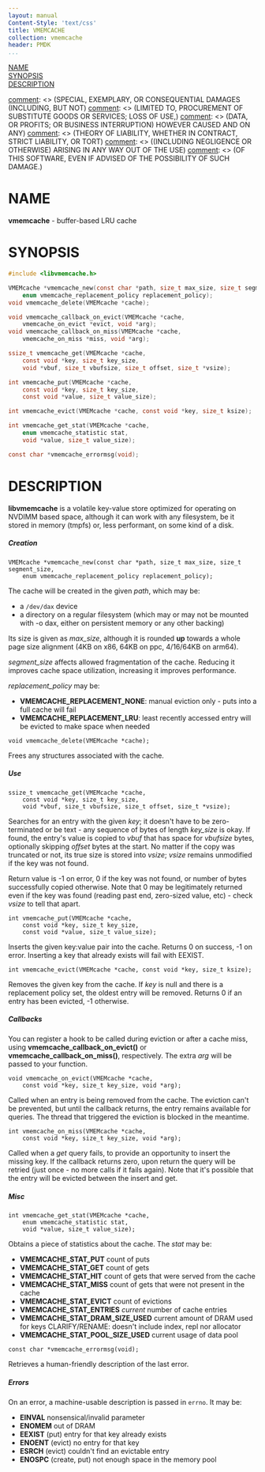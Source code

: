 ```yaml
---
layout: manual
Content-Style: 'text/css'
title: VMEMCACHE
collection: vmemcache
header: PMDK
...
```


[NAME](#name)<br />
[SYNOPSIS](#synopsis)<br />
[DESCRIPTION](#description)<br />

[comment]: <> (Copyright 2019, Intel Corporation)

[comment]: <> (Redistribution and use in source and binary forms, with or without)
[comment]: <> (modification, are permitted provided that the following conditions)
[comment]: <> (are met:)
[comment]: <> (    * Redistributions of source code must retain the above copyright)
[comment]: <> (      notice, this list of conditions and the following disclaimer.)
[comment]: <> (    * Redistributions in binary form must reproduce the above copyright)
[comment]: <> (      notice, this list of conditions and the following disclaimer in)
[comment]: <> (      the documentation and/or other materials provided with the)
[comment]: <> (      distribution.)
[comment]: <> (    * Neither the name of the copyright holder nor the names of its)
[comment]: <> (      contributors may be used to endorse or promote products derived)
[comment]: <> (      from this software without specific prior written permission.)

[comment]: <> (THIS SOFTWARE IS PROVIDED BY THE COPYRIGHT HOLDERS AND CONTRIBUTORS)
[comment]: <> ("AS IS" AND ANY EXPRESS OR IMPLIED WARRANTIES, INCLUDING, BUT NOT)
[comment]: <> (LIMITED TO, THE IMPLIED WARRANTIES OF MERCHANTABILITY AND FITNESS FOR)
[comment]: <> (A PARTICULAR PURPOSE ARE DISCLAIMED. IN NO EVENT SHALL THE COPYRIGHT)
[comment]: <> (OWNER OR CONTRIBUTORS BE LIABLE FOR ANY DIRECT, INDIRECT, INCIDENTAL,)
[comment]: <> (SPECIAL, EXEMPLARY, OR CONSEQUENTIAL DAMAGES (INCLUDING, BUT NOT)
[comment]: <> (LIMITED TO, PROCUREMENT OF SUBSTITUTE GOODS OR SERVICES; LOSS OF USE,)
[comment]: <> (DATA, OR PROFITS; OR BUSINESS INTERRUPTION) HOWEVER CAUSED AND ON ANY)
[comment]: <> (THEORY OF LIABILITY, WHETHER IN CONTRACT, STRICT LIABILITY, OR TORT)
[comment]: <> ((INCLUDING NEGLIGENCE OR OTHERWISE) ARISING IN ANY WAY OUT OF THE USE)
[comment]: <> (OF THIS SOFTWARE, EVEN IF ADVISED OF THE POSSIBILITY OF SUCH DAMAGE.)

# NAME #

**vmemcache** - buffer-based LRU cache

# SYNOPSIS #

```c
#include <libvmemcache.h>

VMEMcache *vmemcache_new(const char *path, size_t max_size, size_t segment_size,
	enum vmemcache_replacement_policy replacement_policy);
void vmemcache_delete(VMEMcache *cache);

void vmemcache_callback_on_evict(VMEMcache *cache,
	vmemcache_on_evict *evict, void *arg);
void vmemcache_callback_on_miss(VMEMcache *cache,
	vmemcache_on_miss *miss, void *arg);

ssize_t vmemcache_get(VMEMcache *cache,
	const void *key, size_t key_size,
	void *vbuf, size_t vbufsize, size_t offset, size_t *vsize);

int vmemcache_put(VMEMcache *cache,
	const void *key, size_t key_size,
	const void *value, size_t value_size);

int vmemcache_evict(VMEMcache *cache, const void *key, size_t ksize);

int vmemcache_get_stat(VMEMcache *cache,
	enum vmemcache_statistic stat,
	void *value, size_t value_size);

const char *vmemcache_errormsg(void);
```

# DESCRIPTION #

**libvmemcache** is a volatile key-value store optimized for operating on
NVDIMM based space, although it can work with any filesystem, be it stored
in memory (tmpfs) or, less performant, on some kind of a disk.


##### Creation #####

```
VMEMcache *vmemcache_new(const char *path, size_t max_size, size_t segment_size,
	enum vmemcache_replacement_policy replacement_policy);
```

The cache will be created in the given *path*, which may be:
 + a `/dev/dax` device
 + a directory on a regular filesystem (which may or may not be mounted with
   -o dax, either on persistent memory or any other backing)

Its size is given as *max_size*, although it is rounded **up** towards a
whole page size alignment (4KB on x86, 64KB on ppc, 4/16/64KB on arm64).

*segment_size* affects allowed fragmentation of the cache. Reducing it
improves cache space utilization, increasing it improves performance.

*replacement_policy* may be:
 + **VMEMCACHE_REPLACEMENT_NONE**: manual eviction only - puts into a full
   cache will fail
 + **VMEMCACHE_REPLACEMENT_LRU**: least recently accessed entry will be evicted
   to make space when needed


```
void vmemcache_delete(VMEMcache *cache);
```

Frees any structures associated with the cache.


##### Use #####

```
ssize_t vmemcache_get(VMEMcache *cache,
	const void *key, size_t key_size,
	void *vbuf, size_t vbufsize, size_t offset, size_t *vsize);
```

Searches for an entry with the given *key*; it doesn't have to be
zero-terminated or be text - any sequence of bytes of length *key_size*
is okay. If found, the entry's value is copied to *vbuf* that has space
for *vbufsize* bytes, optionally skipping *offset* bytes at the start.
No matter if the copy was truncated or not, its true size is stored into
*vsize*; *vsize* remains unmodified if the key was not found.

Return value is -1 on error, 0 if the key was not found, or number of bytes
successfully copied otherwise. Note that 0 may be legitimately returned
even if the key was found (reading past end, zero-sized value, etc) -
check *vsize* to tell that apart.


```
int vmemcache_put(VMEMcache *cache,
	const void *key, size_t key_size,
	const void *value, size_t value_size);
```

Inserts the given key:value pair into the cache. Returns 0 on success,
-1 on error. Inserting a key that already exists will fail with EEXIST.


```
int vmemcache_evict(VMEMcache *cache, const void *key, size_t ksize);
```

Removes the given key from the cache. If *key* is null and there is a
replacement policy set, the oldest entry will be removed. Returns 0 if
an entry has been evicted, -1 otherwise.


##### Callbacks #####

You can register a hook to be called during eviction or after a cache miss,
using **vmemcache_callback_on_evict()** or **vmemcache_callback_on_miss()**,
respectively. The extra *arg* will be passed to your function.

```
void vmemcache_on_evict(VMEMcache *cache,
	const void *key, size_t key_size, void *arg);
```

Called when an entry is being removed from the cache. The eviction can't
be prevented, but until the callback returns, the entry remains available
for queries. The thread that triggered the eviction is blocked in the
meantime.


```
int vmemcache_on_miss(VMEMcache *cache,
	const void *key, size_t key_size, void *arg);
```

Called when a *get* query fails, to provide an opportunity to insert the
missing key. If the callback returns zero, upon return the query will
be retried (just once - no more calls if it fails again). Note that it's
possible that the entry will be evicted between the insert and get.


##### Misc #####

```
int vmemcache_get_stat(VMEMcache *cache,
	enum vmemcache_statistic stat,
	void *value, size_t value_size);
```

Obtains a piece of statistics about the cache. The *stat* may be:
 + **VMEMCACHE_STAT_PUT**
	count of puts
 + **VMEMCACHE_STAT_GET**
	count of gets
 + **VMEMCACHE_STAT_HIT**
	count of gets that were served from the cache
 + **VMEMCACHE_STAT_MISS**
	count of gets that were not present in the cache
 + **VMEMCACHE_STAT_EVICT**
	count of evictions
 + **VMEMCACHE_STAT_ENTRIES**
	*current* number of cache entries
 + **VMEMCACHE_STAT_DRAM_SIZE_USED**
	current amount of DRAM used for keys
	CLARIFY/RENAME: doesn't include index, repl nor allocator
 + **VMEMCACHE_STAT_POOL_SIZE_USED**
	current usage of data pool


```
const char *vmemcache_errormsg(void);
```

Retrieves a human-friendly description of the last error.


##### Errors #####

On an error, a machine-usable description is passed in `errno`. It may
be:
 + **EINVAL**
	nonsensical/invalid parameter
 + **ENOMEM**
	out of DRAM
 + **EEXIST**
	(put) entry for that key already exists
 + **ENOENT**
	(evict) no entry for that key
 + **ESRCH**
	(evict) couldn't find an evictable entry
 + **ENOSPC**
	(create, put) not enough space in the memory pool
